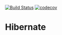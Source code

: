 [![Build Status](https://travis-ci.org/IvanPJF/job4j_hibernate.svg?branch=master)](https://travis-ci.org/IvanPJF/job4j_hibernate)
[![codecov](https://codecov.io/gh/IvanPJF/job4j_hibernate/branch/master/graph/badge.svg)](https://codecov.io/gh/IvanPJF/job4j_hibernate)
# Hibernate